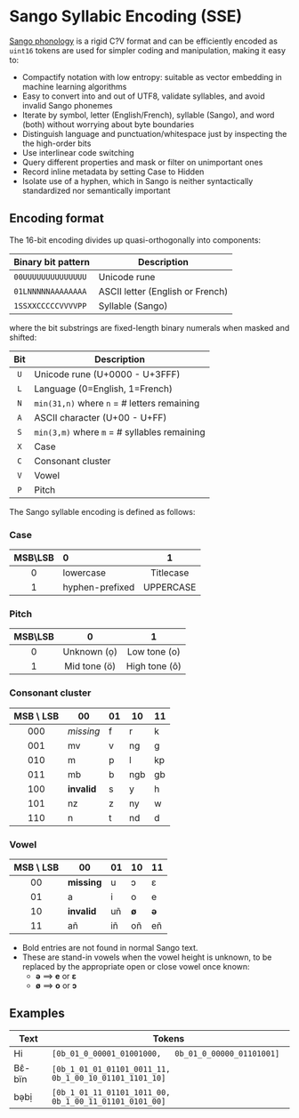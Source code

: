 # Sango Syllabic Encoding (SSE)

[Sango phonology](./phonology.md) is a rigid C?V format and can be efficiently encoded as
`uint16` tokens are used for simpler coding and manipulation, making it easy to:

- Compactify notation with low entropy: suitable as vector embedding in machine learning algorithms
- Easy to convert into and out of UTF8, validate syllables, and avoid invalid Sango phonemes
- Iterate by symbol, letter (English/French), syllable (Sango), and word (both) without worrying about byte boundaries
- Distinguish language and punctuation/whitespace just by inspecting the the high-order bits
- Use interlinear code switching
- Query different properties and mask or filter on unimportant ones
- Record inline metadata by setting Case to Hidden
- Isolate use of a hyphen, which in Sango is neither syntactically standardized nor semantically important

## Encoding format

The 16-bit encoding divides up quasi-orthogonally into components:

| Binary bit pattern | Description                      |
| ------------------ | -------------------------------- |
| `00UUUUUUUUUUUUUU` | Unicode rune                     |
| `01LNNNNNAAAAAAAA` | ASCII letter (English or French) |
| `1SSXXCCCCCVVVVPP` | Syllable (Sango)                 |

where the bit substrings are fixed-length binary numerals when masked and shifted:

| Bit | Description                                   |
| :-: | --------------------------------------------- |
| `U` | Unicode rune (U+0000 - U+3FFF)                |
| `L` | Language (0=English, 1=French)                |
| `N` | `min(31,n)` where `n` = # letters remaining   |
| `A` | ASCII character (U+00 - U+FF)                 |
| `S` | `min(3,m)` where `m` = # syllables remaining  |
| `X` | Case                                          |
| `C` | Consonant cluster                             |
| `V` | Vowel                                         |
| `P` | Pitch                                         |

The Sango syllable encoding is defined as follows:

### Case

| MSB\\LSB |        0        |     1     |
| :------: | :-------------- | :-------: |
|    0     | lowercase       | Titlecase |
|    1     | hyphen-prefixed | UPPERCASE |

### Pitch

| MSB\\LSB |       0      |       1       |
| :------: | :----------: | :-----------: |
|    0     | Unknown  (ọ) | Low  tone (o) |
|    1     | Mid tone (ö) | High tone (ô) |

### Consonant cluster

| MSB \\ LSB | 00           | 01  | 10   | 11     |
| :--------: | ------------ | --- | ---- | ------ |
|    000     | *missing*    | f   | r    | k      |
|    001     | mv           | v   | ng   | g      |
|    010     | m            | p   | l    | kp     |
|    011     | mb           | b   | ngb  | gb     |
|    100     | **invalid**  | s   | y    | h      |
|    101     | nz           | z   | ny   | w      |
|    110     | n            | t   | nd   | d      |

### Vowel

| MSB \\ LSB | 00           | 01  |  10   |  11   |
| :--------: | ------------ | --- | ----- | ----- |
|     00     | **missing**  | u   |   ɔ   |   ɛ   |
|     01     | a            | i   |   o   |   e   |
|     10     | **invalid**  | uñ  | **ø** | **ə** |
|     11     | añ           | iñ  |  oñ   |  eñ   |

* Bold entries are not found in normal Sango text.
* These are stand-in vowels when the vowel height is unknown,
  to be replaced by the appropriate open or close vowel once known:
  - **ə** ⟹ **e** or **ɛ**
  - **ø** ⟹ **o** or **ɔ**

## Examples

| Text   | Tokens                                                 |
| ------ | ------------------------------------------------------ |
| Hi     | `[0b_01_0_00001_01001000,   0b_01_0_00000_01101001]`   |
| Bɛ̂-bïn | `[0b_1_01_01_01101_0011_11, 0b_1_00_10_01101_1101_10]` |
| bə̣bị   | `[0b_1_01_11_01101_1011_00, 0b_1_00_11_01101_0101_00]` |
